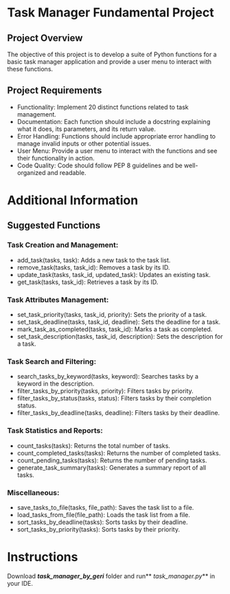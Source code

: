 # Task Manager Fundamental Project

## Project Overview

The objective of this project is to develop a suite of Python functions for a basic task manager application and provide a user menu to interact with these functions. 

## Project Requirements

- Functionality: Implement 20 distinct functions related to task management.
- Documentation: Each function should include a docstring explaining what it does, its parameters, and its return value.
- Error Handling: Functions should include appropriate error handling to manage invalid inputs or other potential issues.
- User Menu: Provide a user menu to interact with the functions and see their functionality in action.
- Code Quality: Code should follow PEP 8 guidelines and be well-organized and readable.

# Additional Information

## Suggested Functions

### Task Creation and Management:

- add_task(tasks, task): Adds a new task to the task list.
- remove_task(tasks, task_id): Removes a task by its ID.
- update_task(tasks, task_id, updated_task): Updates an existing task.
- get_task(tasks, task_id): Retrieves a task by its ID.

### Task Attributes Management:

- set_task_priority(tasks, task_id, priority): Sets the priority of a task.
- set_task_deadline(tasks, task_id, deadline): Sets the deadline for a task.
- mark_task_as_completed(tasks, task_id): Marks a task as completed.
- set_task_description(tasks, task_id, description): Sets the description for a task.

### Task Search and Filtering:

- search_tasks_by_keyword(tasks, keyword): Searches tasks by a keyword in the description.
- filter_tasks_by_priority(tasks, priority): Filters tasks by priority.
- filter_tasks_by_status(tasks, status): Filters tasks by their completion status.
- filter_tasks_by_deadline(tasks, deadline): Filters tasks by their deadline.

### Task Statistics and Reports:

- count_tasks(tasks): Returns the total number of tasks.
- count_completed_tasks(tasks): Returns the number of completed tasks.
- count_pending_tasks(tasks): Returns the number of pending tasks.
- generate_task_summary(tasks): Generates a summary report of all tasks.

### Miscellaneous:

- save_tasks_to_file(tasks, file_path): Saves the task list to a file.
- load_tasks_from_file(file_path): Loads the task list from a file.
- sort_tasks_by_deadline(tasks): Sorts tasks by their deadline.
- sort_tasks_by_priority(tasks): Sorts tasks by their priority.

# Instructions
Download **_task_manager_by_geri_** folder and run** _task_manager.py_** in your IDE.
